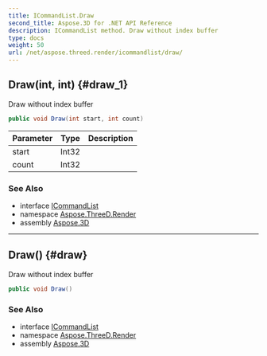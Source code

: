 ```yaml
---
title: ICommandList.Draw
second_title: Aspose.3D for .NET API Reference
description: ICommandList method. Draw without index buffer
type: docs
weight: 50
url: /net/aspose.threed.render/icommandlist/draw/
---
```

## Draw(int, int) {#draw_1}

Draw without index buffer

```csharp
public void Draw(int start, int count)
```

| Parameter | Type | Description |
| --- | --- | --- |
| start | Int32 |  |
| count | Int32 |  |

### See Also

* interface [ICommandList](../)
* namespace [Aspose.ThreeD.Render](../../icommandlist/)
* assembly [Aspose.3D](../../../)

---

## Draw() {#draw}

Draw without index buffer

```csharp
public void Draw()
```

### See Also

* interface [ICommandList](../)
* namespace [Aspose.ThreeD.Render](../../icommandlist/)
* assembly [Aspose.3D](../../../)


